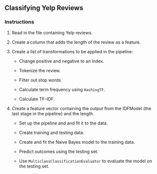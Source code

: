 ## Classifying Yelp Reviews

### Instructions

1. Read in the file containing Yelp reviews.

2. Create a column that adds the length of the review as a feature.

3. Create a list of transformations to be applied in the pipeline:

   * Change positive and negative to an index.

   * Tokenize the review.

   * Filter out stop words.

   * Calculate term frequency using `HashingTF`.

   * Calculate TF–IDF.

4. Create a feature vector containing the output from the IDFModel (the last stage in the pipeline) and the length.

   * Set up the pipeline and and fit it to the data.

   * Create training and testing data.

   * Create and fit the Naive Bayes model to the training data.

   * Predict outcomes using the testing set.

   * Use `MulticlassClassificationEvaluator` to evaluate the model on the testing set.
